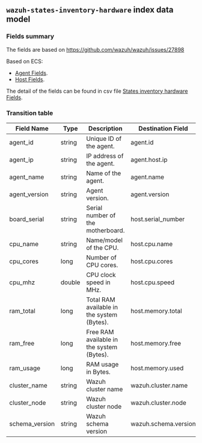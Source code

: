 ## `wazuh-states-inventory-hardware` index data model

### Fields summary

The fields are based on https://github.com/wazuh/wazuh/issues/27898

Based on ECS:

- [Agent Fields](https://www.elastic.co/guide/en/ecs/current/ecs-agent.html).
- [Host Fields](https://www.elastic.co/guide/en/ecs/current/ecs-host.html).

The detail of the fields can be found in csv file [States inventory hardware Fields](fields.csv).

### Transition table

| Field Name     | Type   | Description                                | Destination Field    | Custom |
| -------------- | ------ | ------------------------------------------ | -------------------- | ------ |
| agent_id       | string | Unique ID of the agent.                    | agent.id             | FALSE  |
| agent_ip       | string | IP address of the agent.                   | agent.host.ip        | TRUE   |
| agent_name     | string | Name of the agent.                         | agent.name           | FALSE  |
| agent_version  | string | Agent version.                             | agent.version        | FALSE  |
| board_serial   | string | Serial number of the motherboard.          | host.serial_number   | TRUE   |
| cpu_name       | string | Name/model of the CPU.                     | host.cpu.name        | TRUE   |
| cpu_cores      | long   | Number of CPU cores.                       | host.cpu.cores       | TRUE   |
| cpu_mhz        | double | CPU clock speed in MHz.                    | host.cpu.speed       | TRUE   |
| ram_total      | long   | Total RAM available in the system (Bytes). | host.memory.total    | TRUE   |
| ram_free       | long   | Free RAM available in the system (Bytes).  | host.memory.free     | TRUE   |
| ram_usage      | long   | RAM usage in Bytes.                        | host.memory.used     | TRUE   |
| cluster_name   | string | Wazuh cluster name                         | wazuh.cluster.name   | TRUE   |
| cluster_node   | string | Wazuh cluster node                         | wazuh.cluster.node   | TRUE   |
| schema_version | string | Wazuh schema version                       | wazuh.schema.version | TRUE   |
